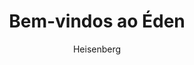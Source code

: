 ---
layout: post
author: Heisenberg
category: Séries
post_date: '2022-05-25T03:46:07.349Z'
post_modified: '2022-05-25T03:46:07.349Z'
title: Bem-vindos ao Éden
description: 'Um grupo de jovens vai a uma festa em uma ilha paradisíaca, mas acaba vivendo um inferno cheio de segredos, perigos e armadilhas.'
poster_path: /ow3LGLW3uCf7hFIwbX8A3Ym6m7K.jpg
tmdb_id: 128010
imdb_id: tt13457822
runtime: 41
release_date: 2022
genres:
  - 'Action & Adventure'
casts:
  - Amaia Salamanca
  - Amaia Aberasturi
  - Belinda
  - Lola Rodríguez
  - Sergio Momo
  - Begoña Vargas
crews:
  - Joaquín Górriz
  - Guillermo López Sánchez
trailer: Q2SDdgDUbJ0
certification: 16
adult: false
vote_average: 6.6
vote_count: 36
qualitys:
  - 1080p
  - 720p
audios:
  - Dual Áudio
  - Português
  - Inglês
extensions:
  - mkv
  - mp4
---